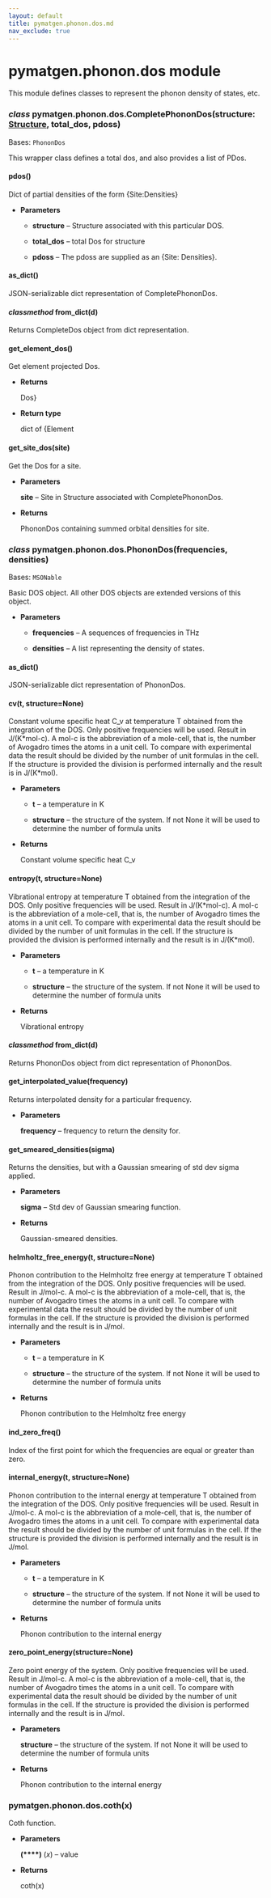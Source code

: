 ```yaml
---
layout: default
title: pymatgen.phonon.dos.md
nav_exclude: true
---
```


# pymatgen.phonon.dos module

This module defines classes to represent the phonon density of states, etc.


### _class_ pymatgen.phonon.dos.CompletePhononDos(structure: [Structure](pymatgen.core.structure.md#pymatgen.core.structure.Structure), total_dos, pdoss)
Bases: `PhononDos`

This wrapper class defines a total dos, and also provides a list of PDos.


#### pdos()
Dict of partial densities of the form {Site:Densities}


* **Parameters**


    * **structure** – Structure associated with this particular DOS.


    * **total_dos** – total Dos for structure


    * **pdoss** – The pdoss are supplied as an {Site: Densities}.



#### as_dict()
JSON-serializable dict representation of CompletePhononDos.


#### _classmethod_ from_dict(d)
Returns CompleteDos object from dict representation.


#### get_element_dos()
Get element projected Dos.


* **Returns**

    Dos}



* **Return type**

    dict of {Element



#### get_site_dos(site)
Get the Dos for a site.


* **Parameters**

    **site** – Site in Structure associated with CompletePhononDos.



* **Returns**

    PhononDos containing summed orbital densities for site.



### _class_ pymatgen.phonon.dos.PhononDos(frequencies, densities)
Bases: `MSONable`

Basic DOS object. All other DOS objects are extended versions of this
object.


* **Parameters**


    * **frequencies** – A sequences of frequencies in THz


    * **densities** – A list representing the density of states.



#### as_dict()
JSON-serializable dict representation of PhononDos.


#### cv(t, structure=None)
Constant volume specific heat C_v at temperature T obtained from the integration of the DOS.
Only positive frequencies will be used.
Result in J/(K\*mol-c). A mol-c is the abbreviation of a mole-cell, that is, the number
of Avogadro times the atoms in a unit cell. To compare with experimental data the result
should be divided by the number of unit formulas in the cell. If the structure is provided
the division is performed internally and the result is in J/(K\*mol).


* **Parameters**


    * **t** – a temperature in K


    * **structure** – the structure of the system. If not None it will be used to determine the number of
    formula units



* **Returns**

    Constant volume specific heat C_v



#### entropy(t, structure=None)
Vibrational entropy at temperature T obtained from the integration of the DOS.
Only positive frequencies will be used.
Result in J/(K\*mol-c). A mol-c is the abbreviation of a mole-cell, that is, the number
of Avogadro times the atoms in a unit cell. To compare with experimental data the result
should be divided by the number of unit formulas in the cell. If the structure is provided
the division is performed internally and the result is in J/(K\*mol).


* **Parameters**


    * **t** – a temperature in K


    * **structure** – the structure of the system. If not None it will be used to determine the number of
    formula units



* **Returns**

    Vibrational entropy



#### _classmethod_ from_dict(d)
Returns PhononDos object from dict representation of PhononDos.


#### get_interpolated_value(frequency)
Returns interpolated density for a particular frequency.


* **Parameters**

    **frequency** – frequency to return the density for.



#### get_smeared_densities(sigma)
Returns the densities, but with a Gaussian smearing of
std dev sigma applied.


* **Parameters**

    **sigma** – Std dev of Gaussian smearing function.



* **Returns**

    Gaussian-smeared densities.



#### helmholtz_free_energy(t, structure=None)
Phonon contribution to the Helmholtz free energy at temperature T obtained from the integration of the DOS.
Only positive frequencies will be used.
Result in J/mol-c. A mol-c is the abbreviation of a mole-cell, that is, the number
of Avogadro times the atoms in a unit cell. To compare with experimental data the result
should be divided by the number of unit formulas in the cell. If the structure is provided
the division is performed internally and the result is in J/mol.


* **Parameters**


    * **t** – a temperature in K


    * **structure** – the structure of the system. If not None it will be used to determine the number of
    formula units



* **Returns**

    Phonon contribution to the Helmholtz free energy



#### ind_zero_freq()
Index of the first point for which the frequencies are equal or greater than zero.


#### internal_energy(t, structure=None)
Phonon contribution to the internal energy at temperature T obtained from the integration of the DOS.
Only positive frequencies will be used.
Result in J/mol-c. A mol-c is the abbreviation of a mole-cell, that is, the number
of Avogadro times the atoms in a unit cell. To compare with experimental data the result
should be divided by the number of unit formulas in the cell. If the structure is provided
the division is performed internally and the result is in J/mol.


* **Parameters**


    * **t** – a temperature in K


    * **structure** – the structure of the system. If not None it will be used to determine the number of
    formula units



* **Returns**

    Phonon contribution to the internal energy



#### zero_point_energy(structure=None)
Zero point energy of the system. Only positive frequencies will be used.
Result in J/mol-c. A mol-c is the abbreviation of a mole-cell, that is, the number
of Avogadro times the atoms in a unit cell. To compare with experimental data the result
should be divided by the number of unit formulas in the cell. If the structure is provided
the division is performed internally and the result is in J/mol.


* **Parameters**

    **structure** – the structure of the system. If not None it will be used to determine the number of
    formula units



* **Returns**

    Phonon contribution to the internal energy



### pymatgen.phonon.dos.coth(x)
Coth function.


* **Parameters**

    **(****)** (*x*) – value



* **Returns**

    coth(x)